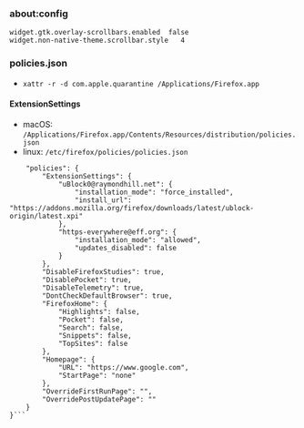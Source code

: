 ### about:config

```
widget.gtk.overlay-scrollbars.enabled  false
widget.non-native-theme.scrollbar.style   4
```

### policies.json

- ```xattr -r -d com.apple.quarantine /Applications/Firefox.app```

#### ExtensionSettings


- macOS: `/Applications/Firefox.app/Contents/Resources/distribution/policies.json`
- linux: `/etc/firefox/policies/policies.json`


```{
    "policies": {
        "ExtensionSettings": {
            "uBlock0@raymondhill.net": {
                "installation_mode": "force_installed",
                "install_url": "https://addons.mozilla.org/firefox/downloads/latest/ublock-origin/latest.xpi"
            },
            "https-everywhere@eff.org": {
                "installation_mode": "allowed",
                "updates_disabled": false
            }
        },
        "DisableFirefoxStudies": true,
        "DisablePocket": true,
        "DisableTelemetry": true,
        "DontCheckDefaultBrowser": true,
        "FirefoxHome": {
            "Highlights": false,
            "Pocket": false,
            "Search": false,
            "Snippets": false,
            "TopSites": false
        },
        "Homepage": {
            "URL": "https://www.google.com",
            "StartPage": "none"
        },
        "OverrideFirstRunPage": "",
        "OverridePostUpdatePage": ""
    }
}```

